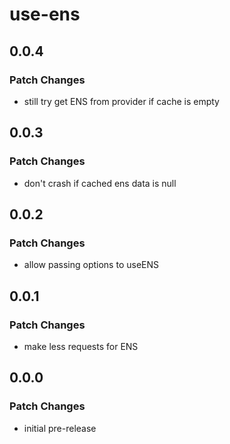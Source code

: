 # use-ens

## 0.0.4

### Patch Changes

- still try get ENS from provider if cache is empty

## 0.0.3

### Patch Changes

- don't crash if cached ens data is null

## 0.0.2

### Patch Changes

- allow passing options to useENS

## 0.0.1

### Patch Changes

- make less requests for ENS

## 0.0.0

### Patch Changes

- initial pre-release
